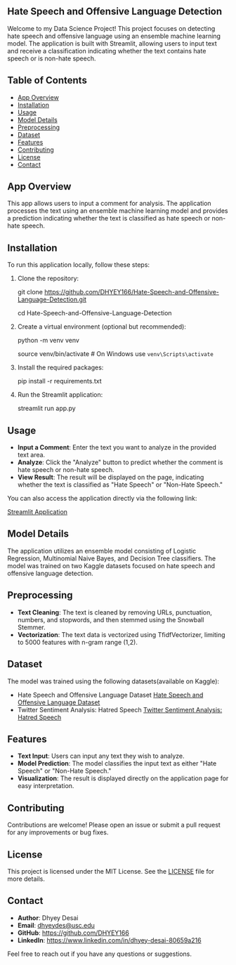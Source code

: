 ## Hate Speech and Offensive Language Detection

Welcome to my Data Science Project! This project focuses on detecting hate speech and offensive language using an ensemble machine learning model. The application is built with Streamlit, allowing users to input text and receive a classification indicating whether the text contains hate speech or is non-hate speech.

## Table of Contents
- [App Overview](#app-overview)
- [Installation](#installation)
- [Usage](#usage)
- [Model Details](#model-details)
- [Preprocessing](#preprocessing)
- [Dataset](#dataset)
- [Features](#features)
- [Contributing](#contributing)
- [License](#license)
- [Contact](#contact)

## App Overview

This app allows users to input a comment for analysis. The application processes the text using an ensemble machine learning model and provides a prediction indicating whether the text is classified as hate speech or non-hate speech.

## Installation

To run this application locally, follow these steps:

1. Clone the repository:
   
   git clone https://github.com/DHYEY166/Hate-Speech-and-Offensive-Language-Detection.git
   
   cd Hate-Speech-and-Offensive-Language-Detection

3. Create a virtual environment (optional but recommended):

   python -m venv venv
   
   source venv/bin/activate  # On Windows use `venv\Scripts\activate`

5. Install the required packages:

   pip install -r requirements.txt

6. Run the Streamlit application:

   streamlit run app.py

## Usage

- **Input a Comment**: Enter the text you want to analyze in the provided text area.
- **Analyze**: Click the "Analyze" button to predict whether the comment is hate speech or non-hate speech.
- **View Result**: The result will be displayed on the page, indicating whether the text is classified as "Hate Speech" or "Non-Hate Speech."

You can also access the application directly via the following link:

[Streamlit Application](https://hate-speech-and-offensive-language-detection-6cahrrrxj3eqeocx7.streamlit.app)

## Model Details

The application utilizes an ensemble model consisting of Logistic Regression, Multinomial Naive Bayes, and Decision Tree classifiers. The model was trained on two Kaggle datasets focused on hate speech and offensive language detection.

## Preprocessing

- **Text Cleaning**: The text is cleaned by removing URLs, punctuation, numbers, and stopwords, and then stemmed using the Snowball Stemmer.
- **Vectorization**: The text data is vectorized using TfidfVectorizer, limiting to 5000 features with n-gram range (1,2).

## Dataset

The model was trained using the following datasets(available on Kaggle):

- Hate Speech and Offensive Language Dataset [Hate Speech and Offensive Language Dataset](https://www.kaggle.com/datasets/mrmorj/hate-speech-and-offensive-language-dataset)
- Twitter Sentiment Analysis: Hatred Speech [Twitter Sentiment Analysis: Hatred Speech](https://www.kaggle.com/datasets/arkhoshghalb/twitter-sentiment-analysis-hatred-speech)

## Features

- **Text Input**: Users can input any text they wish to analyze.
- **Model Prediction**: The model classifies the input text as either "Hate Speech" or "Non-Hate Speech."
- **Visualization**: The result is displayed directly on the application page for easy interpretation.

## Contributing

Contributions are welcome! Please open an issue or submit a pull request for any improvements or bug fixes.

## License

This project is licensed under the MIT License. See the [LICENSE](https://github.com/DHYEY166/BREAST_CANCER_SEMANTIC_SEGMENTATION/blob/main/LICENSE) file for more details.

## Contact

- **Author**: Dhyey Desai
- **Email**: dhyeydes@usc.edu
- **GitHub**: https://github.com/DHYEY166
- **LinkedIn**: https://www.linkedin.com/in/dhyey-desai-80659a216 

Feel free to reach out if you have any questions or suggestions.
